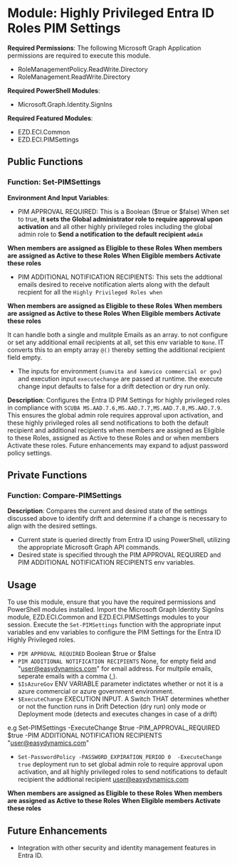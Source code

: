 # Module: Highly Privileged Entra ID Roles PIM Settings

**Required Permissions**: The following Microsoft Graph Application permissions are required to execute this module.
- RoleManagementPolicy.ReadWrite.Directory
- RoleManagement.ReadWrite.Directory

**Required PowerShell Modules**:
- Microsoft.Graph.Identity.SignIns

**Required Featured Modules**:
- EZD.ECI.Common
- EZD.ECI.PIMSettings

## Public Functions

### Function: Set-PIMSettings

**Environment And Input Variables**:
- PIM APPROVAL REQUIRED: This is a Boolean ($true or $false) When set to true, **it sets the Global administrator role to require approval upon activation** and all other highly privileged roles including the global admin role to **Send a notification to the default recipient `admin`**

**When members are assigned as Eligible to these Roles**
**When members are assigned as Active to these Roles**
**When Eligible members Activate these roles**


- PIM ADDITIONAL NOTIFICATION RECIPIENTS: This sets the addtional emails desired to receive notification alerts along with the default recpient for all the `Highly Privileged Roles when` 

**When members are assigned as Eligible to these Roles**
**When members are assigned as Active to these Roles**
**When Eligible members Activate these roles**

It can handle both a single and mulitple Emails as an array. to not configure or set any additional email recipients at all, set this env variable to `None`. IT converts this to an empty array `@()` thereby setting the additional recipient field empty.

- The inputs for environment (`sumvita and kamvico commercial or gov`) and execution input `executechange` are passed at runtime. the execute change input defaults to false for a drift detection or dry run only.

**Description**:
Configures the Entra ID PIM Settings for highly privileged roles in compliance with `SCUBA MS.AAD.7.6,MS.AAD.7.7,MS.AAD.7.8,MS.AAD.7.9`. This ensures the global admin role requires approval upon activation, and these highly privileged roles all send notifications to both the default recipient and additional recipients when members are assigned as Eligible to these Roles, assigned as Active to these Roles and or 
when members Activate these roles. Future enhancements may expand to adjust password policy settings.

## Private Functions

### Function: Compare-PIMSettings

**Description**: Compares the current and desired state of the settings discussed above to identify drift and determine if a change is necessary to align with the desired settings.
- Current state is queried directly from Entra ID using PowerShell, utilizing the appropriate Microsoft Graph API commands.
- Desired state is specified through the PIM APPROVAL REQUIRED and PIM ADDITIONAL NOTIFICATION RECIPIENTS env variables.

  
## Usage

To use this module, ensure that you have the required permissions and PowerShell modules installed. Import the Microsoft Graph Identity SignIns module, EZD.ECI.Common and EZD.ECI.PIMSettings modules to your session. Execute the `Set-PIMSettings` function with the appropriate input variables and env variables to configure the PIM Settings for the  Entra ID Highly Privileged roles. 

- `PIM APPROVAL REQUIRED` Boolean $true or $false
- `PIM ADDITIONAL NOTIFICATION RECIPIENTS` None, for empty field and "user@easydynamics.com" for email address. For multpile emails, seperate emails with a comma (,). 
- `$IsAzureGov` ENV VARIABLE parameter indictates whether or not it is a azure commercial or azure government environment.
- `$ExecuteChange` EXECUTION INPUT. A Switch THAT determines whether or not the function runs in Drift Detection (dry run) only mode or Deployment mode (detects and executes changes in case of a drift)

e.g 
Set-PIMSettings -ExecuteChange $true -PIM_APPROVAL_REQUIRED $true -PIM ADDITIONAL NOTIFICATION RECIPIENTS "user@easydynamics.com" 
- `Set-PasswordPolicy -PASSWORD_EXPIRATION_PERIOD 0  -ExecuteChange true` deployment run to set global admin role to require approval upon activation, and all highly privileged roles to send notifications to default recipient the addtional recipient user@easydynamics.com 

**When members are assigned as Eligible to these Roles**
**When members are assigned as Active to these Roles**
**When Eligible members Activate these roles**


     

## Future Enhancements
- Integration with other security and identity management features in Entra ID.